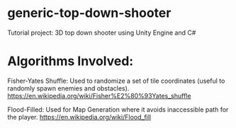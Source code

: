 # generic-top-down-shooter
Tutorial project: 3D top down shooter using Unity Engine and C#

# Algorithms Involved: 
Fisher-Yates Shuffle: Used to randomize a set of tile coordinates (useful to randomly spawn enemies and obstacles).
https://en.wikipedia.org/wiki/Fisher%E2%80%93Yates_shuffle

Flood-Filled: Used for Map Generation where it avoids inaccessible path for the player.
https://en.wikipedia.org/wiki/Flood_fill
